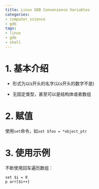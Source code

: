 ```yaml
---
title: Linux GDB Convenience Variables
categories:
- computer_science
- gdb
tags:
- linux
- gdb
- shell
---
```


# 1. 基本介绍

- 形式为以`$`开头的名字(以`$`开头的数字不是)

- 无固定类型，甚至可以是结构体或者数组

# 2. 赋值

使用`set`命令，如`set $foo = *object_ptr`

# 3. 使用示例

不断使用回车遍历数组：

```gdb
set $i = 0
p arr[$i++]
```